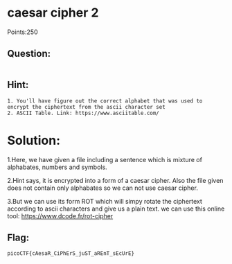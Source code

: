 #  caesar cipher 2

Points:250

## Question:

```Can you help us decrypt this message? We believe it is a form of a caesar cipher. You can find the ciphertext in /problems/caesar-cipher-2_0_372a62ea0204b948793a2b1b3aeacaaa on the shell server. 
```


## Hint:

```
1. You'll have figure out the correct alphabet that was used to encrypt the ciphertext from the ascii character set
2. ASCII Table. Link: https://www.asciitable.com/
```


# Solution:

  1.Here, we have given a file including a sentence which is mixture of alphabates, numbers and symbols.
  
  2.Hint says, it is encrypted into a form of a caesar cipher. Also the file given does not contain only alphabates so we can not 
  use caesar cipher.
  
  3.But we can use its form ROT which will simpy rotate the ciphertext according to ascii characters and give us a 
  plain text. we can use this online tool: https://www.dcode.fr/rot-cipher
  
  
  
## Flag:

```
picoCTF{cAesaR_CiPhErS_juST_aREnT_sEcUrE}
```
